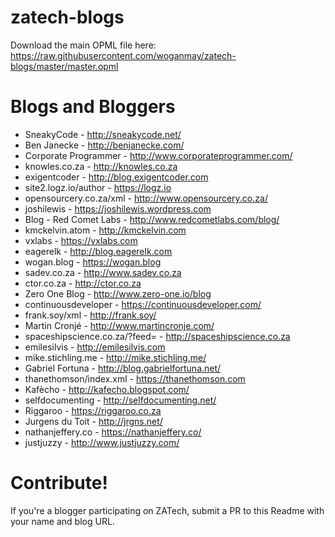 # zatech-blogs

Download the main OPML file here: https://raw.githubusercontent.com/woganmay/zatech-blogs/master/master.opml

# Blogs and Bloggers

* SneakyCode - http://sneakycode.net/
* Ben Janecke - http://benjanecke.com/
* Corporate Programmer - http://www.corporateprogrammer.com/
* knowles.co.za - http://knowles.co.za
* exigentcoder - http://blog.exigentcoder.com
* site2.logz.io/author - https://logz.io
* opensourcery.co.za/xml - http://www.opensourcery.co.za/
* joshilewis - https://joshilewis.wordpress.com
* Blog - Red Comet Labs - http://www.redcometlabs.com/blog/
* kmckelvin.atom - http://kmckelvin.com
* vxlabs - https://vxlabs.com
* eagerelk - http://blog.eagerelk.com
* wogan.blog - https://wogan.blog
* sadev.co.za - http://www.sadev.co.za
* ctor.co.za - http://ctor.co.za
* Zero One Blog - http://www.zero-one.io/blog
* continuousdeveloper - https://continuousdeveloper.com/
* frank.soy/xml - http://frank.soy/
* Martin Cronjé - http://www.martincronje.com/
* spaceshipscience.co.za/?feed= - http://spaceshipscience.co.za
* emilesilvis - http://emilesilvis.com
* mike.stichling.me - http://mike.stichling.me/
* Gabriel Fortuna - http://blog.gabrielfortuna.net/
* thanethomson/index.xml - https://thanethomson.com
* Kafècho - http://kafecho.blogspot.com/
* selfdocumenting - http://selfdocumenting.net/
* Riggaroo - https://riggaroo.co.za
* Jurgens du Toit - http://jrgns.net/
* nathanjeffery.co - https://nathanjeffery.co/
* justjuzzy - http://www.justjuzzy.com/

# Contribute!

If you're a blogger participating on ZATech, submit a PR to this Readme with your name and blog URL.
